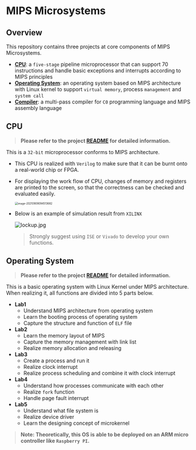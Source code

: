 # MIPS Microsystems

## Overview

This repository contains three projects at core components of MIPS Microsystems.

* [**CPU**](https://github.com/SilenceX12138/MIPS-Microsystems/tree/master/CPU): a `five-stage` pipeline microprocessor that can support 70 instructions and handle basic exceptions and interrupts according to MIPS principles
* [**Operating System**](https://github.com/SilenceX12138/MIPS-Microsystems/tree/master/Operating%20System): an operating system based on MIPS architecture with Linux kernel to support `virtual memory`, process `management` and `system call`
* [**Compiler**](https://github.com/SilenceX12138/MIPS-Microsystems/tree/master/Compiler): a multi-pass compiler for `C0` programming language and MIPS assembly language

## CPU

> **Please refer to the project [README](https://github.com/SilenceX12138/MIPS-Microsystems/tree/master/CPU) for detailed information.**

This is a `32-bit` microprocessor conforms to MIPS architecture.

* This CPU is realized with `Verilog` to make sure that it can be burnt onto a real-world chip or FPGA.

* For displaying the work flow of CPU, changes of memory and registers are printed to the screen, so that the correctness can be checked and evaluated easily.

  <img src="https://i.loli.net/2021/09/09/xk1jZbHDrUfSKFz.png" alt="image-20210909094513682" style="zoom:50%;" />

* Below is an example of simulation result from `XILINX`

  ![lockup.jpg](https://forums.xilinx.com/t5/image/serverpage/image-id/45181i8D2B03B232CCA497/image-size/original?v=1.0&px=-1)

  > Strongly suggest using `ISE` or `Vivado` to develop your own functions.

## Operating System

> **Please refer to the project [README](https://github.com/SilenceX12138/MIPS-Microsystems/tree/master/Operating%20System) for detailed information.**

This is a basic operating system with Linux Kernel under MIPS architecture. When realizing it, all functions are divided into 5 parts below.

* **Lab1**
  * Understand MIPS architecture from operating system
  * Learn the booting process of operating system
  * Capture the structure and function of `ELF` file
* **Lab2**
  * Learn the memory layout of MIPS
  * Capture the memory management with link list
  * Realize memory allocation and releasing
* **Lab3**
  * Create a process and run it
  * Realize clock interrupt
  * Realize process scheduling and combine it with clock interrupt
* **Lab4**
  * Understand how processes communicate with each other
  * Realize `fork` function
  * Handle page fault interrupt
* **Lab5**
  * Understand what file system is
  * Realize device driver
  * Learn the designing concept of microkernel

> **Note: Theoretically, this OS is able to be deployed on an ARM micro controller like `Raspberry PI`.**

